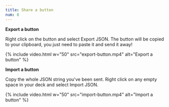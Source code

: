 ```yaml
---
title: Share a button
num: 8
---
```



**Export a button**

Right click on the button and select Export JSON. The button will be copied to your clipboard, you just need to paste it and send it away! 

{% include video.html w="50" src="export-button.mp4" alt="Export a button" %}

**Import a button**

Copy the whole JSON string you've been sent. Right click on any empty space in your deck and select Import JSON. 

{% include video.html w="50" src="import-button.mp4" alt="Import a button" %}
